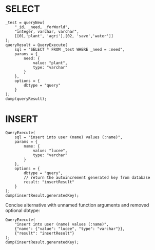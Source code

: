 
# SELECT

```luceescript+trycf
_test = queryNew(
    "_id, _need, _forWorld",
    "integer, varchar, varchar",
    [[01,'plant', 'agri'],[02, 'save','water']]
);
queryResult = QueryExecute(
    sql = "SELECT * FROM _test WHERE _need = :need",
    params = {
        need: {
            value: "plant",
            type: "varchar"
        }
    },
    options = {
        dbtype = "query"
    }
);
dump(queryResult);
```

# INSERT

```luceescript
QueryExecute(
    sql = "insert into user (name) values (:name)",
    params = {
        name: {
            value: "lucee",
            type: "varchar"
        }
    },
    options = {
        dbtype = "query",
        // return the autoincrement generated key from database
        result: "insertResult"
    }
);
dump(insertResult.generatedKey);
```

Concise alternative with unnamed function arguments and removed optional dbtype:

```luceescript
QueryExecute(
    "insert into user (name) values (:name)",
    {"name": {"value": "lucee", "type": "varchar"}},
    {"result": "insertResult"}
);
dump(insertResult.generatedKey);
```
